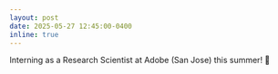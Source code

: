 ```yaml
---
layout: post
date: 2025-05-27 12:45:00-0400
inline: true
---
```


Interning as a Research Scientist at Adobe (San Jose) this summer!  :tada: 
